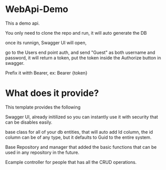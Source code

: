 # WebApi-Demo

This a demo api.

You only need to clone the repo and run, it will auto generate the DB

once its runnign, Swagger UI  will open, 

go to the Users end point auth, and send "Guest" as both username and password, it will return a token, put the token inside the Authorize button in swagger.

Prefix it witth Bearer, ex: Bearer {token}

# What does it provide?


This template provides the following

Swagger UI, already initilized so you can instantly use it with security that can be disables easily.

base class for all of your db entities, that will auto add Id column, the id column can be of any type, but it defaults to Guid to the entire system.

Base Repository and manager that added the basic functions that can be used in any repository in the future.

Ecample controller for people that has all the CRUD operations.
